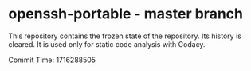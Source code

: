 # openssh-portable - master branch

This repository contains the frozen state of the repository.
Its history is cleared. It is used only for static code
analysis with Codacy.

Commit Time: 1716288505